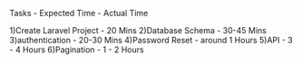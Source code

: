 
Tasks           -				Expected Time           -   				Actual Time

1)Create Laravel Project	-	20 Mins
2)Database Schema 			-	30-45 Mins
3)authentication			-	20-30 Mins
4)Password Reset			-	around 1 Hours
5)API						-	3 - 4 Hours
6)Pagination         		-	1 - 2 Hours


